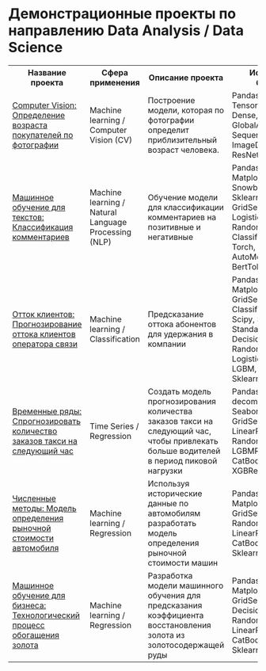 #		Демонстрационные проекты по направлению Data Analysis / Data Science							
<table><tr><th>		Название проекта	 </th><th>	Сфера применения	 </th><th>	Описание проекта	 </th><th>	Используемые библиотеки	 </th></tr>
<tr><td>	<a href="https://github.com/antbaranov/data/blob/main/determination-of-age-by-photo/">	Computer Vision: Определение возраста покупателей по фотографии	</a></td><td>	Machine learning / Computer Vision (CV)	</td><td>	Построение модели, которая по фотографии определит приблизительный возраст человека.	</td><td>	Pandas, Numpy, Tensorflow, Keras, Dense, GlobalAveragePooling2D, Sequential, Adam, ImageDataGenerator, ResNet50, Matplotlib	</td></tr>
<tr><td>	<a href="https://github.com/antbaranov/data/blob/main/machine_learning_comment_classification/">	Машинное обучение для текстов: Классификация комментариев	</a></td><td>	Machine learning / Natural Language Processing (NLP)	</td><td>	Обучение модели для классификации комментариев на позитивные и негативные	</td><td>	Pandas, Numpy, Matplotlib, SnowballStemmer, Nltk, Sklearn, TfidfVectorizer, GridSearchCV, LogisticRegression, RandomForestClassifier, Classification_report, Torch, Transformers, AutoModel, BertTokenizerFast, BERT	</td></tr>
<tr><td>	<a href="https://github.com/antbaranov/data/tree/main/forecasting_customer_churn_telecom/">	Отток клиентов: Прогнозирование оттока клиентов оператора связи	</a></td><td>	Machine learning / Сlassification	</td><td>	Предсказание оттока абонентов для удержания в компании	</td><td>	Pandas, Numpy, Matplotlib, Sklearn, GridSearchCV, Classification_report, Scipy, Seaborn, StandardScaler, DecisionTree, RandomForest, LogisticRegression, LGBM, CatBoost, Sklearn.metrics	</td></tr>
<tr><td>	<a href="https://github.com/antbaranov/data/tree/main/time_series__forecast_of_the_number_of_taxi_orders_for_the_next_hour">	Временные ряды: Спрогнозировать количество заказов такси на следующий час	</a></td><td>	Time Series / Regression	</td><td>	Создать модель прогнозирования количества заказов такси на следующий час, чтобы привлекать больше водителей в период пиковой нагрузки	</td><td>	Pandas, Seasonal decompose, Matplotlib, Seaborn, Sklearn, GridSearchCV, LinearRegression, RandomForestRegressor, LGBMRegressor, CatBoostRegressor, XGBRegressor, Numpy	</td></tr>
<tr><td>	<a href="https://github.com/antbaranov/data/tree/main/model_for_determining_the_market_value_of_a_car">	Численные методы: Модель определения рыночной стоимости автомобиля	</a></td><td>	Machine learning / Regression	</td><td>	Используя исторические данные по автомобилям разработать модель определения рыночной стоимости машин	</td><td>	Pandas, Numpy, Matplotlib, Sklearn, GridSearchCV, Seaborn, RandomForest, LinearRegression, LGBM, CatBoost, XGBoost, Sklearn.metrics	</td></tr>
<tr><td>	<a href="https://github.com/antbaranov/data/tree/main/gold_enrichment/">	Машинное обучение для бизнеса: Технологический процесс обогащения золота	</a></td><td>	Machine learning / Regression	</td><td>	Разработка модели машинного обучения для предсказания коэффициента восстановления золота из золотосодержащей руды	</td><td>	Pandas, Numpy, Matplotlib, Sklearn, GridSearchCV, Seaborn, DecisionTree, RandomForest, LinearRegression, LGBM, CatBoost, XGBoost, Sklearn.metrics	</td></tr>
</table>									
